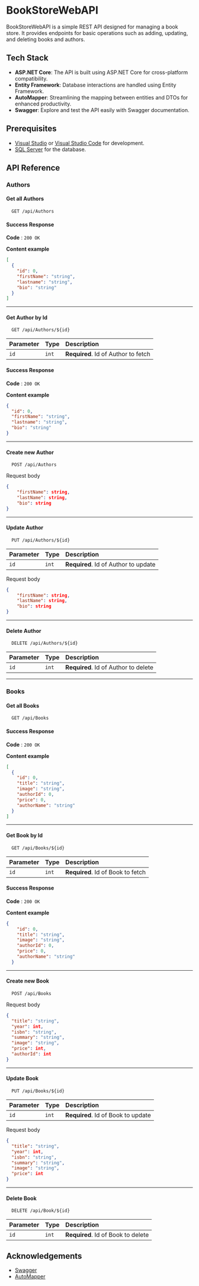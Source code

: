 
# BookStoreWebAPI

BookStoreWebAPI is a simple REST API designed for managing a book store. It provides endpoints for basic operations such as adding, updating, and deleting books and authors. 




## Tech Stack

- **ASP.NET Core**: The API is built using ASP.NET Core for cross-platform compatibility.
- **Entity Framework**: Database interactions are handled using Entity Framework.
- **AutoMapper**: Streamlining the mapping between entities and DTOs for enhanced productivity.
- **Swagger**: Explore and test the API easily with Swagger documentation.

## Prerequisites

- [Visual Studio](https://visualstudio.microsoft.com/) or [Visual Studio Code](https://code.visualstudio.com/) for development.
- [SQL Server](https://www.microsoft.com/en-us/sql-server/sql-server-downloads) for the database.


## API Reference
### Authors

#### Get all Authors

```http
  GET /api/Authors
```
#### Success Response

**Code** : `200 OK`

**Content example**

```json
[
  {
    "id": 0,
    "firstName": "string",
    "lastname": "string",
    "bio": "string"
  }
]

```
---
#### Get Author by Id

```http
  GET /api/Authors/${id}
```

| Parameter | Type     | Description                       |
| :-------- | :------- | :-------------------------------- |
| `id`      | `int` | **Required**. Id of Author to fetch |

#### Success Response

**Code** : `200 OK`

**Content example**

```json
{
  "id": 0,
  "firstName": "string",
  "lastname": "string",
  "bio": "string"
}

```
---

#### Create new Author

```http
  POST /api/Authors
```
Request body
```json
{
    "firstName": string,
    "lastName": string,
    "bio": string
}
```
---

#### Update Author

```http
  PUT /api/Authors/${id}
```
| Parameter | Type     | Description                       |
| :-------- | :------- | :-------------------------------- |
| `id`      | `int` | **Required**. Id of Author to update |

Request body
```json
{
    "firstName": string,
    "lastName": string,
    "bio": string
}
```
---

#### Delete Author

```http
  DELETE /api/Authors/${id}
```
| Parameter | Type     | Description                       |
| :-------- | :------- | :-------------------------------- |
| `id`      | `int` | **Required**. Id of Author to delete |

---
### Books
#### Get all Books

```http
  GET /api/Books
```

#### Success Response

**Code** : `200 OK`

**Content example**

```json
[
  {
    "id": 0,
    "title": "string",
    "image": "string",
    "authorId": 0,
    "price": 0,
    "authorName": "string"
  }
]

```
---
#### Get Book by Id

```http
  GET /api/Books/${id}
```

| Parameter | Type     | Description                       |
| :-------- | :------- | :-------------------------------- |
| `id`      | `int` | **Required**. Id of Book to fetch |

#### Success Response

**Code** : `200 OK`

**Content example**

```json
{
    "id": 0,
    "title": "string",
    "image": "string",
    "authorId": 0,
    "price": 0,
    "authorName": "string"
  }

```

---

#### Create new Book

```http
  POST /api/Books
```
Request body
```json
{
  "title": "string",
  "year": int,
  "isbn": "string",
  "summary": "string",
  "image": "string",
  "price": int,
  "authorId": int
}
```

---

#### Update Book

```http
  PUT /api/Books/${id}
```
| Parameter | Type     | Description                       |
| :-------- | :------- | :-------------------------------- |
| `id`      | `int` | **Required**. Id of Book to update |

Request body
```json
{
  "title": "string",
  "year": int,
  "isbn": "string",
  "summary": "string",
  "image": "string",
  "price": int
}
```

---

#### Delete Book

```http
  DELETE /api/Book/${id}
```
| Parameter | Type     | Description                       |
| :-------- | :------- | :-------------------------------- |
| `id`      | `int` | **Required**. Id of Book to delete |

## Acknowledgements

 - [Swagger](https://swagger.io/)
 - [AutoMapper](https://docs.automapper.org/en/stable/#)

